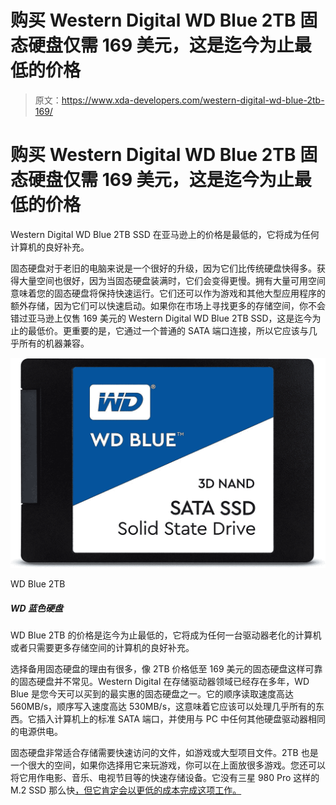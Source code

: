 # 购买 Western Digital WD Blue 2TB 固态硬盘仅需 169 美元，这是迄今为止最低的价格

> 原文：<https://www.xda-developers.com/western-digital-wd-blue-2tb-169/>

# 购买 Western Digital WD Blue 2TB 固态硬盘仅需 169 美元，这是迄今为止最低的价格

Western Digital WD Blue 2TB SSD 在亚马逊上的价格是最低的，它将成为任何计算机的良好补充。

固态硬盘对于老旧的电脑来说是一个很好的升级，因为它们比传统硬盘快得多。获得大量空间也很好，因为当固态硬盘装满时，它们会变得更慢。拥有大量可用空间意味着您的固态硬盘将保持快速运行。它们还可以作为游戏和其他大型应用程序的额外存储，因为它们可以快速启动。如果你在市场上寻找更多的存储空间，你不会错过亚马逊上仅售 169 美元的 Western Digital WD Blue 2TB SSD，这是迄今为止的最低价。更重要的是，它通过一个普通的 SATA 端口连接，所以它应该与几乎所有的机器兼容。

 <picture>![The WD Blue 2TB is at its lowest price yet, and it'll make a fine addition to any computer with an aging drive -- or one that just needs more storage.](img/d213294310738f47cf7308388af2ff6b.png)</picture> 

WD Blue 2TB

##### WD 蓝色硬盘

WD Blue 2TB 的价格是迄今为止最低的，它将成为任何一台驱动器老化的计算机或者只需要更多存储空间的计算机的良好补充。

选择备用固态硬盘的理由有很多，像 2TB 价格低至 169 美元的固态硬盘这样可靠的固态硬盘并不常见。Western Digital 在存储驱动器领域已经存在多年，WD Blue 是您今天可以买到的最实惠的固态硬盘之一。它的顺序读取速度高达 560MB/s，顺序写入速度高达 530MB/s，这意味着它应该可以处理几乎所有的东西。它插入计算机上的标准 SATA 端口，并使用与 PC 中任何其他硬盘驱动器相同的电源供电。

固态硬盘非常适合存储需要快速访问的文件，如游戏或大型项目文件。2TB 也是一个很大的空间，如果你选择用它来玩游戏，你可以在上面放很多游戏。您还可以将它用作电影、音乐、电视节目等的快速存储设备。它没有三星 980 Pro 这样的 M.2 SSD 那么快[，但它肯定会以更低的成本完成这项工作。](https://www.xda-developers.com/samsung-980-pro-lowest-price-uk/)